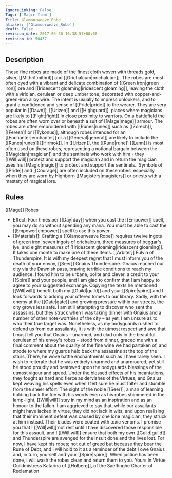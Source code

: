 ```yaml
---
IgnoreLinking: False
Tags: ['Magic-Item']
Title: Glamourweave Robe
aliases: ['Glamourweave_Robe']
draft: False
revision_date: 2017-03-30 16:38:57+00:00
revision_id: 50437
---
```


## Description
These fine robes are made of the finest cloth woven with threads gold, silver, [[Mithril|mithril]] and [[Orichalcum|orichalcum]]. The robes are most often dyed with a vibrant and delicate combination of [[Green iron|green iron]] ore and [[Iridescent gloaming|iridescent gloaming]], leaving the cloth with a viridian, cerulean or deep umber tone, decorated with copper-and-green-iron alloy wire. The intent is usually to impress onlookers, and to grant a confidence and sense of [[Pride|pride]] to the wearer. They are very popular in [[Dawn]], [[Urizen]] and [[Highguard]], places where magicians are likely to [[Fight|fight]] in close proximity to warriors. On a battlefield the robes are often worn over or beneath a suit of [[Mage|mage]] armour.
The robes are often embroidered with [[Runes|runes]] such as [[Zorech]], [[Feresh]] or [[Tykonus]], although robes intended for an [[Enchanter|enchanter]] or a [[General|general]] are likely to include the [[Runes|runes]] [[Hirmok]]. In [[Urizen]], the [[Rune|rune]] [[Lann]] is most often used on these robes, representing a notional bargain between the [[Magician|magician]] and the sentinels who work with him - they [[Will|will]] protect and support the magician and in return the magician uses his [[Magic|magic]] to protect and support the sentinels..
Symbols of [[Pride]] and [[Courage]] are often included on these robes, especially when they are worn by Highborn [[Magisters|magisters]] or priests with a mastery of magical lore. 
## Rules
[[Mage]] Robes
* Effect: Four times per [[Day|day]] when you cast the [[Empower]] spell, you may do so without spending any mana. You must be able to cast the [[Empower|empower]] spell to use this power.
* [[Materials]]: Crafting a [[Glamourweave Robe]] requires twelve ingots of green iron, seven ingots of orichalcum, three measures of beggar's lye, and eight measures of [[Iridescent gloaming|iridescent gloaming]]. It takes one month to make one of these items.
[[Arbiter]] Fulvia of Thunderspire,
It is with my deepest regret that I must inform you of the death of your envoy, [[Seer]] Gnaius Thunderspire.
Gnaius reached our city via the Dawnish pass, braving terrible conditions to reach my audience. I found him to be urbane, polite and clever, a credit to your [[Spire]] and your people, and I am glad to confirm that I am happy to agree to your suggested exchange. Copying the texts he mentioned [[Will|will]] benefit both my [[Guild|guild]] and your [[Spire|spire]] and I look forwards to adding your offered tomes to our library.
Sadly, with the enemy at the [[Gate|gate]] and growing pressure within our streets, the city grows less safe. I am still attempting to discover who sent the assassins, but they struck when I was taking dinner with Gnaius and a number of other note-worthies of the city – as yet, I am unsure as to who their true target was.
Nonetheless, as my bodyguards rushed to defend us from our assailants, it is with the utmost respect and awe that I must tell you that Gnaius – unarmed, and clad only in the beautiful cerulean of his envoy's robes – stood from dinner, graced me with a final comment about the quality of the fine wine we had partaken of, and strode to where my guards held back the assassins at the top of the stairs.
There, he wove battle enchantments such as I have rarely seen. I wish to reiterate that he was entirely unarmed and unarmoured, yet still he stood proudly and bestowed upon the bodyguards blessings of the utmost vigour and speed. Under the blessed effects of his incantations, they fought as hard and fierce as dervishes of the Virtues, and Gnaius kept weaving his spells even when I felt sure he must falter and stumble from the sheer effort. The sight of the noble [[Seer]], a man of learning holding back the foe with his words even as his robes shimmered in the lamp-light, [[Will|will]] stay in my mind as an inspiration and as an honour to the fallen.
I am aggrieved to say that, while our assailants might have lacked in virtue, they did not lack in wits, and upon realising that their imminent defeat was caused by one lone magician, they struck at him instead. Their blades were coated with toxic venoms.
I promise you that I [[Will|will]] not rest until I have discovered those responsible for this assault, and I [[Will|will]] ensure that both my own [[Guild|guild]] and Thunderspire are avenged for the insult done and the lives lost. For now, I have kept his robes; not out of greed but because they bear the Rune of Debt, and I will hold to it as a reminder of the debt I owe Gnaius and, in turn, yourself and your [[Spire|spire]].
When justice has been done, I will wash the robes clean and return them to you.
Yours in Virtue,
Guildmistress Katarina of [[Holberg]], 
of the Saeftinghe Charter of Reclamation